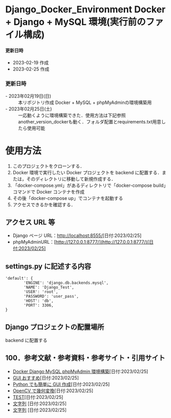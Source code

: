 # Django_Docker_Environment Docker + Django + MySQL 環境(実行前のファイル構成)

#### 更新日時

- 2023-02-19 作成
- 2023-02-25 作成
<h3>更新日時</h3>
<dl>
	<dt> - 2023年02月19日(日)</dt>
	<dd>
		本リポジトリ作成
		Docker + MySQL + phpMyAdminの環境構築用
	</dd>
	<dt> - 2023年02月25日(土)</dt>
	<dd>
		一応動くように環境構築できた．使用方法は下記参照
		another_version_dockerも動く．フォルダ配置とrequirements.txt用意したら使用可能
	</dd>
</dl>

# 使用方法

1. このプロジェクトをクローンする．
2. Docker 環境で実行したい Docker プロジェクトを backend に配置する．または，そのディレクトリに移動して新規作成する．
3. 「docker-compose.yml」があるディレクトリで「docker-compose build」コマンドで Docker コンテナを作成
4. その後「docker-compose up」でコンテナを起動する
5. アクセスできるかを確認する．

## アクセス URL 等

- Django ページ URL：[http://localhost:8555/](http://localhost:8555/)[日付:2023/02/25]
- phpMyAdminURL：[http://127.0.0.1:8777/](http://127.0.0.1:8777/)[日付:2023/02/25]

## settings.py に記述する内容

```
'default': {
		'ENGINE': 'django.db.backends.mysql',
		'NAME': 'Django_Test',
		'USER': 'root',
		'PASSWORD': 'user_pass',
		'HOST': 'db',
		'PORT': 3306,
}
```

## Django プロジェクトの配置場所

backend に配置する

## 100．参考文献・参考資料・参考サイト・引用サイト

- [Docker Django MySQL phpMyAdmin 環境構築](https://note.com/akiroppongi/n/n313073e458ca)[日付:2023/02/25]
- [GUI おすすめ](https://www.simugrammer.com/python_gui_matome/)[日付:2023/02/25]
- [Python でも簡単に GUI 作成](https://qiita.com/konitech913/items/61dc715ddaad54505a29)[日付:2023/02/25]
- [OpenCV で幾何変換](https://note.nkmk.me/python-opencv-warp-affine-perspective/)[日付:2023/02/25]
- [TEST](https://www)[日付:2023/02/25]
- [文字列](URL) [日付:2023/02/25]
- [文字列](URL) [日付:2023/02/25]
